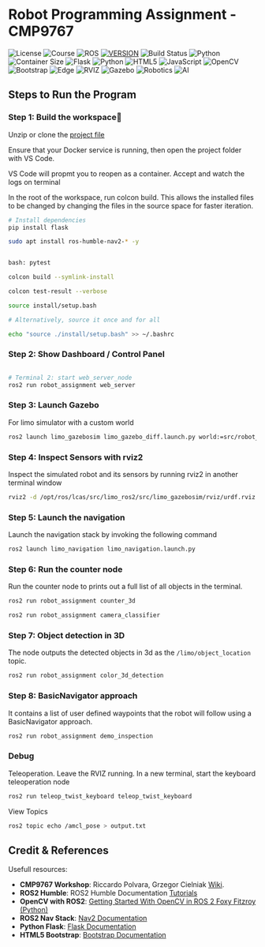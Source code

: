 # Robot Programming Assignment - CMP9767



![License](https://img.shields.io/badge/License-MIT-blue?style=for-the-badge)
![Course](https://img.shields.io/badge/Course-CMP9767-purple?style=for-the-badge)
![ROS](https://img.shields.io/badge/ROS-HUMBLE-blue?style=for-the-badge&logo=ROS)
[![VERSION](https://img.shields.io/badge/VERSION-0.1.0-COLOR.svg?style=for-the-badge&logo=LOGO)](<LINK>)
![Build Status](https://img.shields.io/badge/build-passing-brightgreen?style=for-the-badge)
![Python](https://img.shields.io/badge/Script-python-blue?style=for-the-badge&logo=python)
![Container Size](https://img.shields.io/badge/Container%20Size->2GB-blue?style=for-the-badge&logo=docker)
![Flask](https://img.shields.io/badge/flask-%23000.svg?style=for-the-badge&logo=flask&logoColor=white)
![Python](https://img.shields.io/badge/python-3670A0?style=for-the-badge&logo=python&logoColor=ffdd54)
![HTML5](https://img.shields.io/badge/html5-%23E34F26.svg?style=for-the-badge&logo=html5&logoColor=white)
![JavaScript](https://img.shields.io/badge/javascript-%23323330.svg?style=for-the-badge&logo=javascript&logoColor=%23F7DF1E)
![OpenCV](https://img.shields.io/badge/opencv-%23white.svg?style=for-the-badge&logo=opencv&logoColor=white)
![Bootstrap](https://img.shields.io/badge/bootstrap-%238511FA.svg?style=for-the-badge&logo=bootstrap&logoColor=white)
![Edge](https://img.shields.io/badge/Edge-0078D7?style=for-the-badge&logo=Microsoft-edge&logoColor=white)
![RVIZ](https://img.shields.io/badge/RViz-0078D7?style=for-the-badge&logo=RViz&logoColor=white)
![Gazebo](https://img.shields.io/badge/Gazebo-0078D7?style=for-the-badge&logo=Gazebo&logoColor=white)
![Robotics](https://img.shields.io/badge/Robotics-0078D7?style=for-the-badge&logo=Robotics&logoColor=white)
![AI](https://img.shields.io/badge/AI-0078D7?style=for-the-badge&logo=AI&logoColor=white)
 

## Steps to Run the Program


### Step 1: Build the workspace

Unzip or clone the [project file](https://github.com/Nditah/CMP9767-27455742)

Ensure that your Docker service is running, then open the project folder with VS Code.

VS Code will propmt you to reopen as a container. Accept and watch the logs on terminal

In the root of the workspace, run colcon build. 
This allows the installed files to be changed by changing the files in the source space for faster iteration.

```bash
# Install dependencies
pip install flask

sudo apt install ros-humble-nav2-* -y


bash: pytest

colcon build --symlink-install

colcon test-result --verbose

source install/setup.bash

# Alternatively, source it once and for all

echo "source ./install/setup.bash" >> ~/.bashrc
```


### Step 2: Show Dashboard / Control Panel

```bash

# Terminal 2: start web_server_node
ros2 run robot_assignment web_server

```

### Step 3: Launch Gazebo

For limo simulator with a custom world

```bash
ros2 launch limo_gazebosim limo_gazebo_diff.launch.py world:=src/robot_assignment/worlds/custom_world.world
```


### Step 4: Inspect Sensors with  rviz2
Inspect the simulated robot and its sensors by running rviz2 in another terminal window

```bash
rviz2 -d /opt/ros/lcas/src/limo_ros2/src/limo_gazebosim/rviz/urdf.rviz
```


### Step 5: Launch the navigation
Launch the navigation stack by invoking the following command

```bash
ros2 launch limo_navigation limo_navigation.launch.py
```


### Step 6: Run the counter node
Run the counter node to prints out a full list of all objects in the terminal.

```bash
ros2 run robot_assignment counter_3d

ros2 run robot_assignment camera_classifier
```

### Step 7: Object detection in 3D
 The node outputs the detected objects in 3d as the `/limo/object_location` topic.

```bash
ros2 run robot_assignment color_3d_detection
```


### Step 8: BasicNavigator approach
 It contains a list of user defined waypoints that the robot will follow using a BasicNavigator approach.

```bash
ros2 run robot_assignment demo_inspection
```

### Debug

Teleoperation. Leave the RVIZ running. In a new terminal, start the keyboard teleoperation node

```bash
ros2 run teleop_twist_keyboard teleop_twist_keyboard
```

View Topics
```bash
ros2 topic echo /amcl_pose > output.txt
```

## Credit & References

Usefull resources:

- **CMP9767 Workshop**: Riccardo Polvara, Grzegor Cielniak [Wiki](https://github.com/LCAS/CMP9767/wiki).
- **ROS2 Humble**: ROS2 Humble Documentation [Tutorials](https://docs.ros.org/en/humble/Tutorials.html)
- **OpenCV with ROS2**: [Getting Started With OpenCV in ROS 2 Foxy Fitzroy (Python)](https://automaticaddison.com/getting-started-with-opencv-in-ros-2-foxy-fitzroy-python/)
- **ROS2 Nav Stack**: [Nav2 Documentation](https://docs.nav2.org/)
- **Python Flask**: [Flask Documentation](https://flask.palletsprojects.com/)
- **HTML5 Bootstrap**: [Bootstrap Documentation](https://getbootstrap.com/docs/5.3/getting-started/introduction/)
